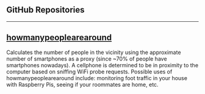 ## GitHub Repositories
---

## [howmanypeoplearearound](https://github.com/schollz/howmanypeoplearearound)
  Calculates the number of people in the vicinity using the approximate number of smartphones as a 
  proxy (since ~70% of people have smartphones nowadays). A cellphone is determined to be in proximity 
  to the computer based on sniffing WiFi probe requests. Possible uses of howmanypeoplearearound include: 
  monitoring foot traffic in your house with Raspberry Pis, seeing if your roommates are home, etc.
